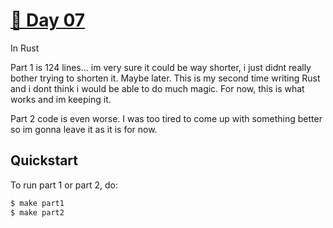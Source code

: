 # [🎄 Day 07](https://adventofcode.com/2023/day/7)
In Rust

Part 1 is 124 lines... im very sure it could be way shorter, i just didnt really bother trying to
shorten it. Maybe later. This is my second time writing Rust and i dont think i would be able to do
much magic. For now, this is what works and im keeping it.

Part 2 code is even worse. I was too tired to come up with something better so im gonna leave it as
it is for now.

## Quickstart
To run part 1 or part 2, do:
```sh
$ make part1
$ make part2
```
